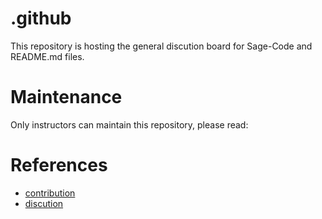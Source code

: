 # .github

This repository is hosting the general discution board for Sage-Code and README.md files.

# Maintenance

Only instructors can maintain this repository, please read:

# References

* [contribution](profile/contribute.md)
* [discution](https://github.com/sage-code/bee/discussions)

